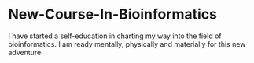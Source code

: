 # New-Course-In-Bioinformatics
I have started a self-education in charting my way into the field of bioinformatics. I am ready mentally, physically and materially for this new adventure
